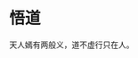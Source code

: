 <!DOCTYPE html>
<html>
<head>
<meta charset="UTF-8">
  <title>烨哥语录</title>
</head>
<body>
<h1>悟道</h1>
<p>天人嫣有两般义，道不虚行只在人。</p>
</body>
</html>
